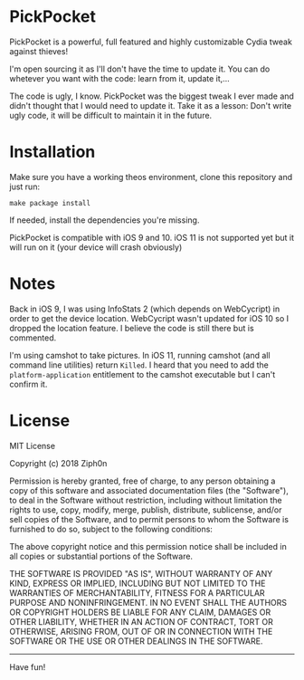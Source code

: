 # PickPocket

PickPocket is a powerful, full featured and highly customizable Cydia tweak against thieves!

I'm open sourcing it as I'll don't have the time to update it. You can do whetever you want with the code: learn from it, update it,...

The code is ugly, I know. PickPocket was the biggest tweak I ever made and didn't thought that I would need to update it. Take it as a lesson: Don't write ugly code, it will be difficult to maintain it in the future.

# Installation

Make sure you have a working theos environment, clone this repository and just run:

`make package install`

If needed, install the dependencies you're missing.

PickPocket is compatible with iOS 9 and 10. iOS 11 is not supported yet but it will run on it (your device will crash obviously)

# Notes

Back in iOS 9, I was using InfoStats 2 (which depends on WebCycript) in order to get the device location. WebCycript wasn't updated for iOS 10 so I dropped the location feature. I believe the code is still there but is commented.

I'm using camshot to take pictures. In iOS 11, running camshot (and all command line utilities) return `Killed`. I heard that you need to add the `platform-application` entitlement to the camshot executable but I can't confirm it.

# License

MIT License

Copyright (c) 2018 Ziph0n

Permission is hereby granted, free of charge, to any person obtaining a copy
of this software and associated documentation files (the "Software"), to deal
in the Software without restriction, including without limitation the rights
to use, copy, modify, merge, publish, distribute, sublicense, and/or sell
copies of the Software, and to permit persons to whom the Software is
furnished to do so, subject to the following conditions:

The above copyright notice and this permission notice shall be included in all
copies or substantial portions of the Software.

THE SOFTWARE IS PROVIDED "AS IS", WITHOUT WARRANTY OF ANY KIND, EXPRESS OR
IMPLIED, INCLUDING BUT NOT LIMITED TO THE WARRANTIES OF MERCHANTABILITY,
FITNESS FOR A PARTICULAR PURPOSE AND NONINFRINGEMENT. IN NO EVENT SHALL THE
AUTHORS OR COPYRIGHT HOLDERS BE LIABLE FOR ANY CLAIM, DAMAGES OR OTHER
LIABILITY, WHETHER IN AN ACTION OF CONTRACT, TORT OR OTHERWISE, ARISING FROM,
OUT OF OR IN CONNECTION WITH THE SOFTWARE OR THE USE OR OTHER DEALINGS IN THE
SOFTWARE.

-------

Have fun!
